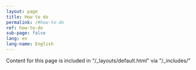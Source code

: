 ```yaml
---
layout: page
title: How to do
permalink: /#how-to-do
ref: how-to-do
sub-page: false
lang: en
lang-name: English
---
```


Content for this page is included in "/_layouts/default.html" via "/_includes/"